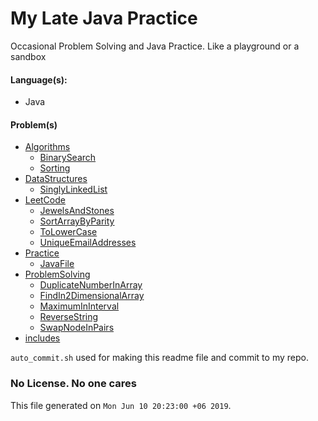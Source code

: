 # My Late Java Practice
Occasional Problem Solving and Java Practice. Like a playground or a sandbox

#### Language(s):
- Java

#### Problem(s)
* [Algorithms](Algorithms)
	* [BinarySearch](Algorithms/BinarySearch)
	* [Sorting](Algorithms/Sorting)
* [DataStructures](DataStructures)
	* [SinglyLinkedList](DataStructures/SinglyLinkedList)
* [LeetCode](LeetCode)
	* [JewelsAndStones](LeetCode/JewelsAndStones)
	* [SortArrayByParity](LeetCode/SortArrayByParity)
	* [ToLowerCase](LeetCode/ToLowerCase)
	* [UniqueEmailAddresses](LeetCode/UniqueEmailAddresses)
* [Practice](Practice)
	* [JavaFile](Practice/JavaFile)
* [ProblemSolving](ProblemSolving)
	* [DuplicateNumberInArray](ProblemSolving/DuplicateNumberInArray)
	* [FindIn2DimensionalArray](ProblemSolving/FindIn2DimensionalArray)
	* [MaximumInInterval](ProblemSolving/MaximumInInterval)
	* [ReverseString](ProblemSolving/ReverseString)
	* [SwapNodeInPairs](ProblemSolving/SwapNodeInPairs)
* [includes](includes)


`auto_commit.sh` used for making this readme file and commit to my repo. 

### No License. No one cares


This file generated on `Mon Jun 10 20:23:00 +06 2019`.

